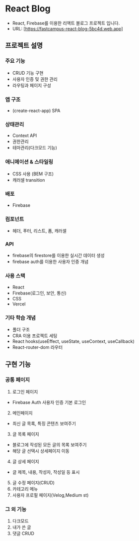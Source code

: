 # React Blog
- React, Firebase를 이용한 리액트 블로그 프로젝트 입니다.
- URL: [https://fastcampus-react-blog-5bc4d.web.app]

## 프로젝트 설명
### 주요 기능
- CRUD 기능 구현
- 사용자 인증 및 권한 관리
- 라우팅과 페이지 구성
### 앱 구조
- (create-react-app) SPA
### 상태관리
- Context API
- 권한관리
- 테마관리(다크모드 기능)
### 애니메이션 & 스타일링
- CSS 사용 (BEM 구조)
- 캐러셀 transition
### 배포
- Firebase
### 컴포넌트
- 헤더, 푸터, 리스트, 폼, 캐러셀
### API
- firebase의 firestore를 이용한 실시간 데이터 생성
- firebase auth를 이용한 사용자 인증 개념
### 사용 스택
- React
- Firebase(로그인, 보안, 통신)
- CSS
- Vercel
### 기타 학습 개념
- 폴더 구조
- CRA 이용 프로젝트 세팅
- React hooks(useEffect, useState, useContext, useCallback)
- React-router-dom 라우터

## 구현 기능
### 공통 페이지
1. 로그인 페이지
- Firebase Auth 사용자 인증 기본 로그인
2. 메인페이지
- 최신 글 목록, 특징 콘텐츠 보여주기
3. 글 목록 페이지
- 블로그에 작성된 모든 글의 목록 보여주기
- 해당 글 선택시 상세페이지 이동
4. 글 상세 페이지
- 글 제목, 내용, 작성자, 작성일 등 표시
5. 글 수정 페이지(CRUD)
6. 카테고리 메뉴
7. 사용자 프로필 페이지(Velog,Medium st)

### 그 외 기능
1. 다크모드
2. 내가 쓴 글
3. 댓글 CRUD
